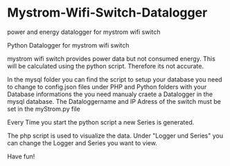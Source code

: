 # Mystrom-Wifi-Switch-Datalogger
power and energy datalogger for mystrom wifi switch

Python Datalogger for mystrom wifi switch

mystrom wifi switch provides power data but not consumed energy. This will be calculated using the python script. Therefore its not accurate.

In the mysql folder you can find the script to setup your database
you need to change to config.json files under PHP and Python folders with your Database informations
the you need manualy craete a Datalogger in the mysql database. The Dataloggername and IP Adress of the switch must be set in the myStrom.py file

Every Time you start the python script a new Series is generated.

The php script is used to visualize the data. Under "Logger und Series" you can change the Logger and Series you want to view. 

Have fun!
